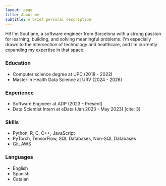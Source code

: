 ```yaml
---
layout: page
title: About me
subtitle: A brief personal description
---
```


Hi! I'm Soufiane, a software engineer from Barcelona with a strong passion for learning, building, and solving meaningful problems. I'm especially drawn to the intersection of technology and healthcare, and I’m currently expanding my expertise in that space.


### Education

- Computer science degree at UPC (2018 - 2022)
- Master in Health Data Science at URV (2024 - 2026)

### Experience

- Software Engineer at ADP (2023 - Present)
- Data Scientist Intern at eData (Jan 2023 - May 2023) [cite: 3]

### Skills

- Python, R, C, C++, JavaScript
- PyTorch, TensorFlow, SQL Databases, Non-SQL Databases
- Git, AWS 

### Languages

- English
- Spanish
- Catalan
